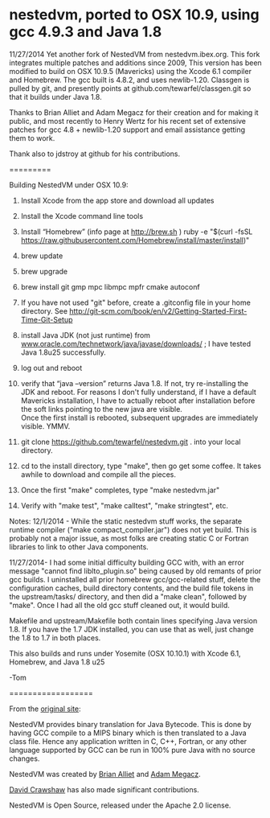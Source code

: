 ﻿nestedvm, ported to OSX 10.9, using gcc 4.9.3 and Java 1.8
========

11/27/2014
Yet another fork of NestedVM from nestedvm.ibex.org.  This fork integrates multiple patches and additions since 2009,
This version has been modified to build on OSX 10.9.5 (Mavericks) using the Xcode 6.1 compiler and Homebrew.
The gcc built is 4.8.2, and uses newlib-1.20.  Classgen is pulled by git, and presently points at github.com/tewarfel/classgen.git
so that it builds under Java 1.8.

Thanks to Brian Alliet and Adam Megacz for their creation and for making it public, and most recently to Henry Wertz for his 
recent set of extensive patches for gcc 4.8 + newlib-1.20 support and email assistance getting them to work.


Thank also to jdstroy at github for his contributions.

=========

Building NestedVM under OSX 10.9:

1) Install Xcode from the app store and download all updates 

2) Install the Xcode command line tools

3) Install “Homebrew” (info page at http://brew.sh )
      ruby -e "$(curl -fsSL https://raw.githubusercontent.com/Homebrew/install/master/install)"

4) brew update

5) brew upgrade

6) brew install git gmp mpc libmpc mpfr cmake autoconf

7) If you have not used "git" before, create a .gitconfig file in your home directory.  See 
  http://git-scm.com/book/en/v2/Getting-Started-First-Time-Git-Setup

8) install Java JDK (not just runtime) from www.oracle.com/technetwork/java/javase/downloads/ ; I have tested Java 1.8u25 successfully.

9) log out and reboot

10) verify that “java –version” returns Java 1.8.
If not, try re-installing the JDK and reboot.  For reasons I don't fully understand, if I have a  default Mavericks installation,
I have to actually reboot after installation before the soft links pointing to the new java are visible.  
Once the first install is rebooted, subsequent upgrades are immediately visible. YMMV.

11) git clone  https://github.com/tewarfel/nestedvm.git .    into your local directory.

12) cd to the install directory, type "make", then go get some coffee.  It takes awhile to download and compile all the pieces.

13) Once the first "make" completes, type "make nestedvm.jar"

14) Verify with "make test", "make calltest", "make stringtest", etc. 


Notes: 
12/1/2014 - While the static nestedvm stuff works, the separate runtime compiler ("make compact_compiler.jar") does not yet build. This
is probably not a major issue, as most folks are creating static C or Fortran libraries to link to other Java components.

11/27/2014-
I had some initial difficulty building GCC with, with an error message "cannot find liblto_plugin.so" 
being caused by old remants of prior gcc builds.  I uninstalled all prior homebrew gcc/gcc-related stuff, delete the configuration caches,
build directory contents, and the build file tokens in the upstream/tasks/ directory, and then did a "make clean", followed by "make".
Once I had all the old gcc stuff cleaned out, it would build.  

Makefile and upstream/Makefile both contain lines specifying Java version 1.8.  If you have the 1.7 JDK installed, 
you can use that as well, just change the 1.8 to 1.7 in both places.

This also builds and runs under Yosemite (OSX 10.10.1) with Xcode 6.1, Homebrew, and Java 1.8 u25

 -Tom

==================

From the [original site](http://nestedvm.ibex.org/):

NestedVM provides binary translation for Java Bytecode. This is done by having GCC compile to a MIPS binary which is then translated to a Java class file. Hence any application written in C, C++, Fortran, or any other language supported by GCC can be run in 100% pure Java with no source changes.

NestedVM was created by [Brian Alliet](http://www.brianweb.net/) and [Adam Megacz](http://www.megacz.com/).

[David Crawshaw](http://www.zentus.com/) has also made significant contributions.

NestedVM is Open Source, released under the Apache 2.0 license. 

